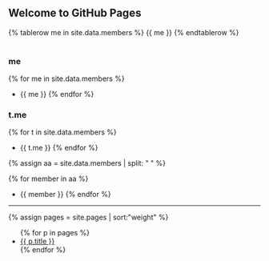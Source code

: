 ## Welcome to GitHub Pages

<table>
{% tablerow me in site.data.members %}
  {{ me }}
{% endtablerow %}
</table>


### me
{% for me in site.data.members %}
- {{ me }}
{% endfor %}

### t.me
{% for t in site.data.members %}
- {{ t.me }}
{% endfor %}


{% assign aa = site.data.members | split: " " %}

{% for member in aa %}
-  {{ member }}
{% endfor %}


<hr>

 {% assign pages = site.pages | sort:"weight"  %}
<ul>
  {% for p in pages %}
    <li>
      <a {% if p.url == page.url %}class="active"{% endif %} href="{{ p.url }}">
        {{ p.title }}
      </a>
    </li>
  {% endfor %}
</ul>

